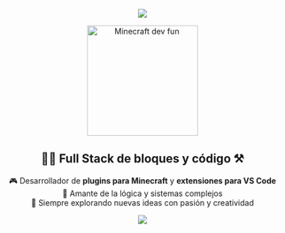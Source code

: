 <!-- Banner animado arriba -->
<p align="center">
  <img src="https://capsule-render.vercel.app/api?type=waving&color=0:2AF598,100:009EFD&height=200&section=header&text=¡Hola,%20soy%20Gabo!&fontSize=45&fontAlignY=35&desc=Dev%20de%20plugins%20Minecraft%20%26%20extensiones%20VS%20Code&descAlignY=60&descAlign=50&animation=twinkling" />
</p>

<!-- GIF divertido de bienvenida -->
<p align="center">
  <img src="https://media.giphy.com/media/l3vQXqqpTajfT2JDo/giphy.gif" width="200" alt="Minecraft dev fun" />
</p>

<!-- Presentación -->
<h2 align="center">👨‍💻 Full Stack de bloques y código ⚒️</h2>

<p align="center">
  🎮 Desarrollador de <strong>plugins para Minecraft</strong> y <strong>extensiones para VS Code</strong><br/>
  🧩 Amante de la lógica y sistemas complejos<br/>
  🚀 Siempre explorando nuevas ideas con pasión y creatividad
</p>

<!-- Divisor animado -->
<p align="center">
  <img src="https://capsule-render.vercel.app/api?type=waving&color=auto&height=100&section=footer"/>
</p>



